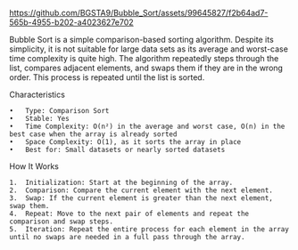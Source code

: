 

https://github.com/BGSTA9/Bubble_Sort/assets/99645827/f2b64ad7-565b-4955-b202-a4023627e702

Bubble Sort is a simple comparison-based sorting algorithm. Despite its simplicity, it is 
not suitable for large data sets as its average and worst-case time complexity is quite high. 
The algorithm repeatedly steps through the list, compares adjacent elements, and swaps them 
if they are in the wrong order. This process is repeated until the list is sorted.

Characteristics

	•	Type: Comparison Sort
	•	Stable: Yes
	•	Time Complexity: O(n²) in the average and worst case, O(n) in the best case when the array is already sorted
	•	Space Complexity: O(1), as it sorts the array in place
	•	Best for: Small datasets or nearly sorted datasets

How It Works

	1.	Initialization: Start at the beginning of the array.
	2.	Comparison: Compare the current element with the next element.
	3.	Swap: If the current element is greater than the next element, swap them.
	4.	Repeat: Move to the next pair of elements and repeat the comparison and swap steps.
	5.	Iteration: Repeat the entire process for each element in the array until no swaps are needed in a full pass through the array.
